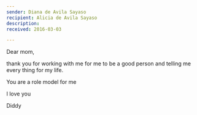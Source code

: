 ```yaml
---
sender: Diana de Avila Sayaso
recipient: Alicia de Avila Sayaso
description:
received: 2016-03-03

---
```


Dear mom,

thank you for working with me for me to be a good person and telling me every thing for my life.

You are a role model for me

I love you

Diddy
